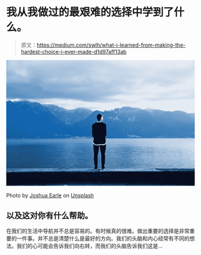 # 我从我做过的最艰难的选择中学到了什么。

> 原文：<https://medium.com/swlh/what-i-learned-from-making-the-hardest-choice-i-ever-made-d1d97aff13ab>

![](img/928a0456cbe602dc50a33f090b49a485.png)

Photo by [Joshua Earle](https://unsplash.com/@joshuaearle?utm_source=medium&utm_medium=referral) on [Unsplash](https://unsplash.com?utm_source=medium&utm_medium=referral)

## 以及这对你有什么帮助。

在我们的生活中导航并不总是容易的。有时候真的很难。做出重要的选择是非常重要的一件事。并不总是清楚什么是最好的方向。我们的头脑和内心经常有不同的想法。我们的心可能会告诉我们向右转，而我们的头脑告诉我们这是…
